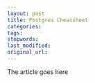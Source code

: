```yaml
---
layout: post
title: Postgres Cheatsheet
categories:
tags:
stopwords:
last_modified:
original_url: 
---
```


The article goes here

